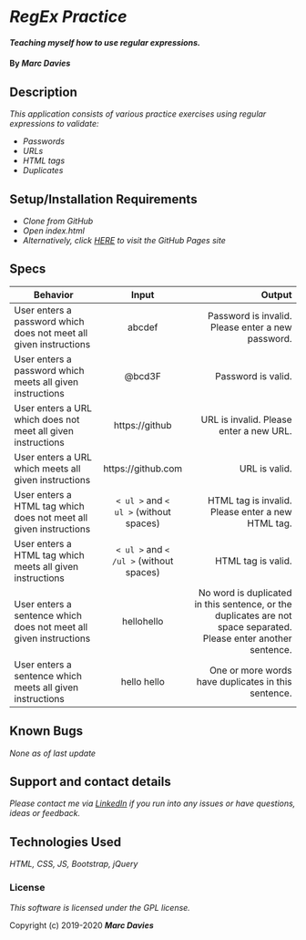  
# _RegEx Practice_

#### _Teaching myself how to use regular expressions._

#### By _**Marc Davies**_

## Description
 
_This application consists of various practice exercises using regular expressions to validate:_
 
* _Passwords_ 
* _URLs_ 
* _HTML tags_ 
* _Duplicates_

## Setup/Installation Requirements

* _Clone from GitHub_
* _Open index.html_
* _Alternatively, click <a href="https://marclignarius.github.io/JS.RegExPractice/">HERE</a> to visit the GitHub Pages site_

## Specs

| Behavior | Input | Output |
| ------------- |:-------------:| -----:|
| User enters a password which does not meet all given instructions | abcdef | Password is invalid. Please enter a new password. |
| User enters a password which meets all given instructions | @bcd3F | Password is valid. |
| User enters a URL which does not meet all given instructions | https://<span></span>github | URL is invalid. Please enter a new URL. |
| User enters a URL which meets all given instructions | https://<span></span>github<span></span>.com | URL is valid. |
| User enters a HTML tag which does not meet all given instructions | <code>< ul ></code> and <code>< ul ></code> (without spaces) | HTML tag is invalid. Please enter a new HTML tag. |
| User enters a HTML tag which meets all given instructions | <code>< ul ></code> and <code>< /ul ></code> (without spaces) | HTML tag is valid. |
| User enters a sentence which does not meet all given instructions | hellohello | No word is duplicated in this sentence, or the duplicates are not space separated. Please enter another sentence. |
| User enters a sentence which meets all given instructions | hello hello | One or more words have duplicates in this sentence. |

## Known Bugs

_None as of last update_

## Support and contact details

_Please contact me via <a href="https://www.linkedin.com/in/marcdaviesriot/">LinkedIn</a> if you run into any issues or have questions, ideas or feedback._

## Technologies Used

_HTML, CSS, JS, Bootstrap, jQuery_

### License

*This software is licensed under the GPL license.*

Copyright (c) 2019-2020 **_Marc Davies_**
